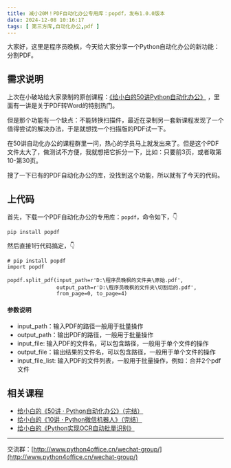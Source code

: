```yaml
---
title: 减小20M！PDF自动化办公专用库：popdf，发布1.0.0版本
date: 2024-12-08 10:16:17
tags: [ 第三方库,自动化办公,pdf ]
---
```


大家好，这里是程序员晚枫，今天给大家分享一个Python自动化办公的新功能：分割PDF。

## 需求说明

上次在小破站给大家录制的原创课程：[《给小白的50讲Python自动化办公》](https://mp.weixin.qq.com/s/lOx4cAp9AllsCrhsUqVn8g)
，里面有一讲是关于PDF转Word的特别热门。

但是那个功能有一个缺点：不能转换扫描件，最近在录制另一套新课程发现了一个值得尝试的解决办法，于是就想找一个扫描版的PDF试一下。

在50讲自动化办公的课程群里一问，热心的学员马上就发出来了。但是这个PDF文件太大了，做测试不方便，我就想把它拆分一下，比如：只要前3页，或者取第10-第30页。

搜了一下已有的PDF自动化办公的库，没找到这个功能，所以就有了今天的代码。

## 上代码

首先，下载一个PDF自动化办公的专用库：``popdf``，命令如下，👇

```
pip install popdf
```

然后直接1行代码搞定，👇

```
# pip install popdf
import popdf

popdf.split_pdf(input_path=r'D:\程序员晚枫的文件夹\原始.pdf',
                output_path=r'D:\程序员晚枫的文件夹\切割后的.pdf',
                from_page=0, to_page=4)
```

#### 参数说明

- input_path：输入PDF的路径一般用于批量操作
- output_path：输出PDF的路径，一般用于批量操作
- input_file: 输入PDF的文件名，可以包含路径，一般用于单个文件的操作
- output_file：输出结果的文件名，可以包含路径，一般用于单个文件的操作
- input_file_list: 输入PDF的文件列表，一般用于批量操作，例如：合并2个pdf文件

## 相关课程

- [给小白的《50讲 · Python自动化办公》（完结）](https://mp.weixin.qq.com/s/lOx4cAp9AllsCrhsUqVn8g)
- [给小白的《10讲 · Python微信机器人》（完结）](https://mp.weixin.qq.com/s/-oR2dUakXEY3vmPbzVtrnA)
- [给小白的《Python实现OCR自动批量识别》](https://mp.weixin.qq.com/s/pGim7ifpgLwYUJ9a-FHvaw)

---


交流群：[http://www.python4office.cn/wechat-group/](http://www.python4office.cn/wechat-group/)